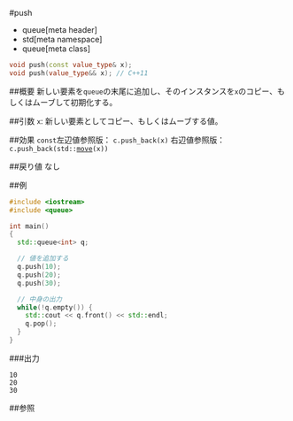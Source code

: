 #push
* queue[meta header]
* std[meta namespace]
* queue[meta class]

```cpp
void push(const value_type& x);
void push(value_type&& x); // C++11
```

##概要
新しい要素を`queue`の末尾に追加し、そのインスタンスを`x`のコピー、もしくはムーブして初期化する。


##引数
`x`: 新しい要素としてコピー、もしくはムーブする値。


##効果
`const`左辺値参照版： `c.push_back(x)`
右辺値参照版： `c.push_back(std::`[`move`](/reference/utility/move.md)`(x))`


##戻り値
なし


##例
```cpp
#include <iostream>
#include <queue>

int main()
{
  std::queue<int> q;

  // 値を追加する
  q.push(10);
  q.push(20);
  q.push(30);

  // 中身の出力
  while(!q.empty()) {
    std::cout << q.front() << std::endl;
    q.pop();
  }
}
```

###出力
```
10
20
30
```

##参照

